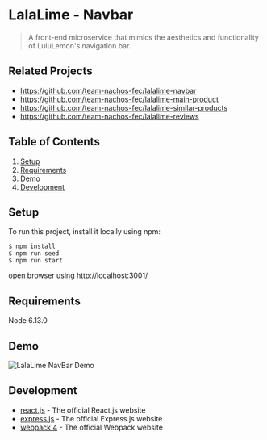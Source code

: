 # LalaLime - Navbar 

> A front-end microservice that mimics the aesthetics and functionality of LuluLemon's navigation bar.

## Related Projects

  - https://github.com/team-nachos-fec/lalalime-navbar
  - https://github.com/team-nachos-fec/lalalime-main-product
  - https://github.com/team-nachos-fec/lalalime-similar-products
  - https://github.com/team-nachos-fec/lalalime-reviews

## Table of Contents

1. [Setup](#Setup)
1. [Requirements](#requirements)
1. [Demo](#Demo)
1. [Development](#development)

## Setup
To run this project, install it locally using npm:

    $ npm install
    $ npm run seed
    $ npm run start

open browser using http://localhost:3001/  

## Requirements

Node 6.13.0

## Demo
![LalaLime NavBar Demo](https://vivs-portfolio.s3-us-west-1.amazonaws.com/lalalime.gif)

## Development
* [react.js](https://www.npmjs.com/package/react) - The official React.js website
* [express.js](https://www.npmjs.com/package/express) - The official Express.js website
* [webpack 4](https://www.npmjs.com/package/webpack) - The official Webpack website
